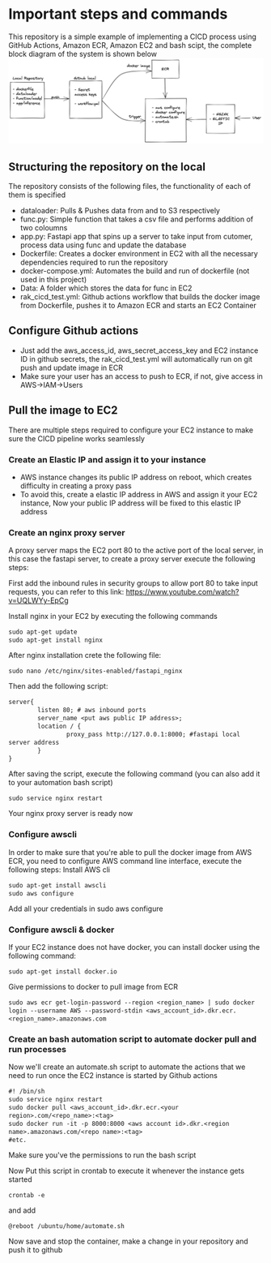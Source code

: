 # Important steps and commands
This repository is a simple example of implementing a CICD process using GitHub Actions, Amazon ECR, Amazon EC2 and bash scipt, the complete block diagram of the system is shown below
![plot](./metafiles/figure.png)


## Structuring the repository on the local
The repository consists of the following files, the functionality of each of them is specified

* dataloader: Pulls & Pushes data from and to S3 respectively
* func.py: Simple function that takes a csv file and performs addition of two coloumns 
* app.py: Fastapi app that spins up a server to take input from cutomer, process data using func and update the database
* Dockerfile: Creates a docker environment in EC2 with all the necessary dependencies required to run the repository
* docker-compose.yml: Automates the build and run of dockerfile (not used in this project)
* Data: A folder which stores the data for func in EC2
* rak_cicd_test.yml: Github actions workflow that builds the docker image from Dockerfile, pushes it to Amazon ECR and starts an EC2 Container

## Configure Github actions 

* Just add the aws_access_id, aws_secret_access_key and EC2 instance ID in github secrets, the rak_cicd_test.yml will automatically run on git push and update image in ECR
* Make sure your user has an access to push to ECR, if not, give access in AWS->IAM->Users

## Pull the image to EC2

There are multiple steps required to configure your EC2 instance to make sure the CICD pipeline works seamlessly

### Create an Elastic IP and assign it to your instance 

* AWS instance changes its public IP address on reboot, which creates difficulty in creating a proxy pass
* To avoid this, create a elastic IP address in AWS and assign it your EC2 instance, Now your public IP address will be fixed to this elastic IP address 

### Create an nginx proxy server 

A proxy server maps the EC2 port 80 to the active port of the local server, in this case the fastapi server, to create a proxy server execute the following steps:

First add the inbound rules in security groups to allow port 80 to take input requests, you can refer to this link: https://www.youtube.com/watch?v=UQLWYy-EpCg

Install nginx in your EC2 by executing the following commands 
```
sudo apt-get update
sudo apt-get install nginx
```
After nginx installation crete the following file:

```
sudo nano /etc/nginx/sites-enabled/fastapi_nginx 
```

Then add the following script: 
```
server{
        listen 80; # aws inbound ports
        server_name <put aws public IP address>;
        location / {
                proxy_pass http://127.0.0.1:8000; #fastapi local server address
        }
}
```

After saving the script, execute the following command (you can also add it to your automation bash script)

```
sudo service nginx restart
```
Your nginx proxy server is ready now 

### Configure awscli 

In order to make sure that you're able to pull the docker image from AWS ECR, you need to configure AWS command line interface, execute the following steps:
Install AWS cli
```
sudo apt-get install awscli
sudo aws configure
```
Add all your credentials in sudo aws configure


### Configure awscli & docker

If your EC2 instance does not have docker, you can install docker using the following command:

```
sudo apt-get install docker.io
```

Give permissions to docker to pull image from ECR

```
sudo aws ecr get-login-password --region <region_name> | sudo docker login --username AWS --password-stdin <aws_account_id>.dkr.ecr.<region_name>.amazonaws.com
```

### Create an bash automation script to automate docker pull and run processes

Now we'll create an automate.sh script to automate the actions that we need to run once the EC2 instance is started by Github actions 

```
#! /bin/sh
sudo service nginx restart
sudo docker pull <aws_account_id>.dkr.ecr.<your region>.com/<repo_name>:<tag>
sudo docker run -it -p 8000:8000 <aws account id>.dkr.<region name>.amazonaws.com/<repo name>:<tag> 
#etc.
```
Make sure  you've the permissions to run the bash script

Now Put this script in crontab to execute it whenever the instance gets started

```
crontab -e 
```

and add

```
@reboot /ubuntu/home/automate.sh
```
Now save and stop the container, make a change in your repository and push it to github
